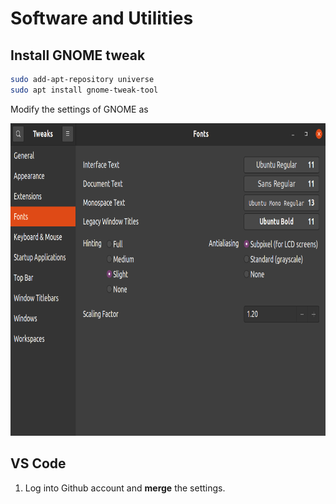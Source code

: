 # Software and Utilities

## Install GNOME tweak

```bash
sudo add-apt-repository universe
sudo apt install gnome-tweak-tool
```

Modify the settings of GNOME as

<p align='center'>
    <img src="FontSettings.png" height=500 width=auto>
</p>

## VS Code

1. Log into Github account and **merge** the settings.
